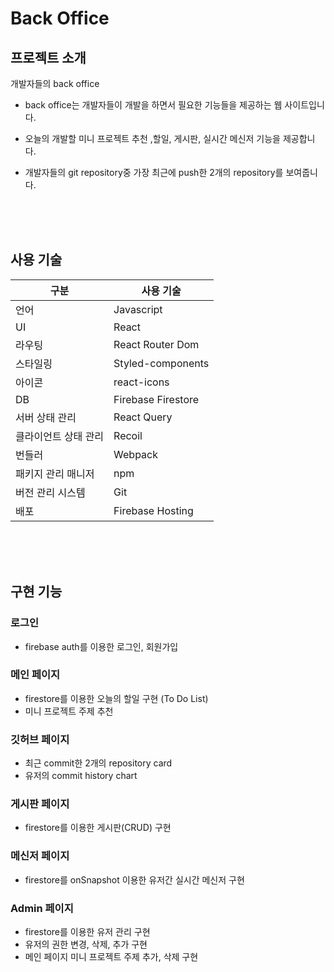 # Back Office

## 프로젝트 소개

개발자들의 back office

- back office는 개발자들이 개발을 하면서 필요한 기능들을 제공하는 웹 사이트입니다.
- 오늘의 개발할 미니 프로젝트 추천 ,할일, 게시판, 실시간 메신저 기능을 제공합니다.
- 개발자들의 git repository중 가장 최근에 push한 2개의 repository를 보여줍니다.

  <br/>
  <br/>
  <br/>

## 사용 기술

| 구분                 | 사용 기술          |
| -------------------- | ------------------ |
| 언어                 | Javascript         |
| UI                   | React              |
| 라우팅               | React Router Dom   |
| 스타일링             | Styled-components  |
| 아이콘               | react-icons        |
| DB                   | Firebase Firestore |
| 서버 상태 관리       | React Query        |
| 클라이언트 상태 관리 | Recoil             |
| 번들러               | Webpack            |
| 패키지 관리 매니저   | npm                |
| 버전 관리 시스템     | Git                |
| 배포                 | Firebase Hosting   |

<br/>
<br/>
<br/>

## 구현 기능

### 로그인

- firebase auth를 이용한 로그인, 회원가입

### 메인 페이지

- firestore를 이용한 오늘의 할일 구현 (To Do List)
- 미니 프로젝트 주제 추천

### 깃허브 페이지

- 최근 commit한 2개의 repository card
- 유저의 commit history chart

### 게시판 페이지

- firestore를 이용한 게시판(CRUD) 구현

### 메신저 페이지

- firestore를 onSnapshot 이용한 유저간 실시간 메신저 구현

### Admin 페이지

- firestore를 이용한 유저 관리 구현
- 유저의 권한 변경, 삭제, 추가 구현
- 메인 페이지 미니 프로젝트 주제 추가, 삭제 구현
  <br/>
  <br/>
  <br/>
